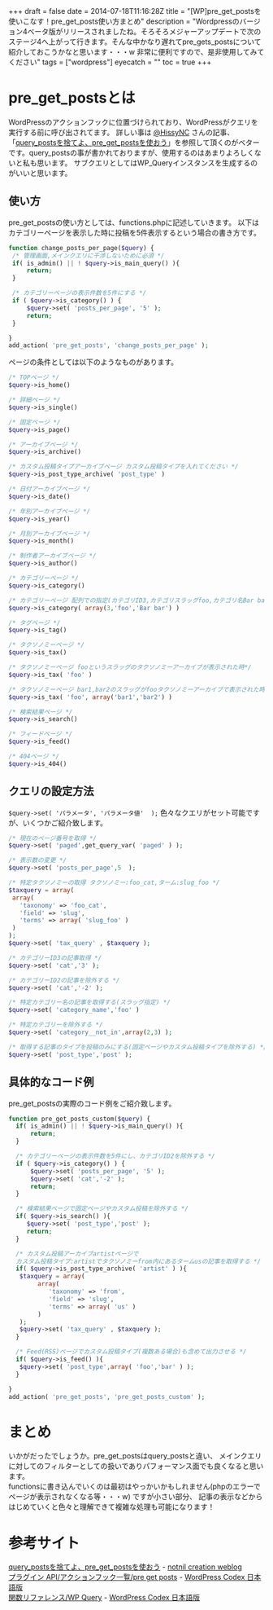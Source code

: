+++
draft = false
date = 2014-07-18T11:16:28Z
title = "[WP]pre_get_postsを使いこなす！pre_get_posts使い方まとめ"
description = "Wordpressのバージョン4ベータ版がリリースされましたね。そろそろメジャーアップデートで次のステージ4へ上がって行きます。そんな中かなり遅れてpre_gets_postsについて紹介しておこうかなと思います・・・w 非常に便利ですので、是非使用してみてください"
tags = ["wordpress"]
eyecatch = ""
toc = true
+++

# pre_get_postsとは
WordPressのアクションフックに位置づけられており、WordPressがクエリを実行する前に呼び出されてます。 詳しい事は [@HissyNC](https://twitter.com/HissyNC) さんの記事、「[query_postsを捨てよ、pre_get_postsを使おう](http://notnil-creative.com/blog/archives/1688)」を参照して頂くのがベターです。query_postsの事が書かれておりますが、使用するのはあまりよろしくないと私も思います。 サブクエリとしてはWP_Queryインスタンスを生成するのがいいと思います。

## 使い方
pre_get_postsの使い方としては、functions.phpに記述していきます。 以下はカテゴリーページを表示した時に投稿を5件表示するという場合の書き方です。

```php
function change_posts_per_page($query) {
 /* 管理画面,メインクエリに干渉しないために必須 */
 if( is_admin() || ! $query->is_main_query() ){
     return;
 }

 /* カテゴリーページの表示件数を5件にする */
 if ( $query->is_category() ) {
     $query->set( 'posts_per_page', '5' );
     return;
 }

}
add_action( 'pre_get_posts', 'change_posts_per_page' );
```
ページの条件としては以下のようなものがあります。

```php
/* TOPページ */
$query->is_home()

/* 詳細ページ */
$query->is_single()

/* 固定ページ */
$query->is_page()

/* アーカイブページ */
$query->is_archive()

/* カスタム投稿タイプアーカイブページ カスタム投稿タイプを入れてください */
$query->is_post_type_archive( 'post_type' )

/* 日付アーカイブページ */
$query->is_date()

/* 年別アーカイブページ */
$query->is_year()

/* 月別アーカイブページ */
$query->is_month()

/* 制作者アーカイブページ */
$query->is_author()

/* カテゴリーページ */
$query->is_category()

/* カテゴリーページ 配列での指定(カテゴリID3,カテゴリスラッグfoo,カテゴリ名Bar barのいずれか) */
$query->is_category( array(3,'foo','Bar bar') )

/* タグページ */
$query->is_tag()

/* タクソノミーページ */
$query->is_tax()

/* タクソノミーページ fooというスラッグのタクソノミーアーカイブが表示された時*/
$query->is_tax( 'foo' )

/* タクソノミーページ bar1,bar2のスラッグがfooタクソノミーアーカイブで表示された時 */
$query->is_tax( 'foo', array('bar1','bar2') )

/* 検索結果ページ */
$query->is_search()

/* フィードページ */
$query->is_feed()

/* 404ページ */
$query->is_404()
```

## クエリの設定方法
`$query->set( 'パラメータ', 'パラメータ値'  );` 色々なクエリがセット可能ですが、いくつかご紹介致します。

```php
/* 現在のページ番号を取得 */
$query->set( 'paged',get_query_var( 'paged' ) );

/* 表示数の変更 */
$query->set( 'posts_per_page',5  );

/* 特定タクソノミーの取得 タクソノミー:foo_cat,ターム:slug_foo */
$taxquery = array(
 array(
   'taxonomy' => 'foo_cat',
   'field' => 'slug',
   'terms' => array( 'slug_foo' )
 )
);
$query->set( 'tax_query' , $taxquery );

/* カテゴリーID3の記事取得 */
$query->set( 'cat','3' );

/* カテゴリーID2の記事を除外する */
$query->set( 'cat','-2' );

/* 特定カテゴリー名の記事を取得する(スラッグ指定) */
$query->set( 'category_name','foo' )

/* 特定カテゴリーを除外する */
$query->set( 'category__not_in',array(2,3) );

/* 取得する記事のタイプを投稿のみにする(固定ページやカスタム投稿タイプを除外する) */
$query->set( 'post_type','post' );
```

## 具体的なコード例
pre_get_postsの実際のコード例をご紹介致します。

```php
function pre_get_posts_custom($query) {
  if( is_admin() || ! $query->is_main_query() ){
      return;
  }

  /* カテゴリーページの表示件数を5件にし、カテゴリID2を除外する */
  if ( $query->is_category() ) {
      $query->set( 'posts_per_page', '5' );
      $query->set( 'cat','-2' );
      return;
  }

  /* 検索結果ページで固定ページやカスタム投稿を除外する */
  if( $query->is_search() ){
     $query->set( 'post_type','post' );
     return;
  }

  /* カスタム投稿アーカイブartistページで
  カスタム投稿タイプ:artistでタクソノミーfrom内にあるタームusの記事を取得する */
  if( $query->is_post_type_archive( 'artist' ) ){
   $taxquery = array(
        array(
           'taxonomy' => 'from',
           'field' => 'slug',
           'terms' => array( 'us' )
        )
   );
   $query->set( 'tax_query' , $taxquery );
  }

  /* Feed(RSS)ページでカスタム投稿タイプ(複数ある場合)も含めて出力させる */
  if( $query->is_feed() ){
   $query->set( 'post_type',array( 'foo','bar' ) );
  }

}
add_action( 'pre_get_posts', 'pre_get_posts_custom' );
```

# まとめ
いかがだったでしょうか。pre_get_postsはquery_postsと違い、
メインクエリに対してのフィルターとしての扱いでありパフォーマンス面でも良くなると思います。\
functionsに書き込んでいくのは最初はやっかいかもしれません(phpのエラーでページが表示されなくなる等・・・w) ですが小さい部分、
記事の表示などからはじめていくと色々と理解できて複雑な処理も可能になります！

# 参考サイト
[query_postsを捨てよ、pre_get_postsを使おう](http://notnil-creative.com/blog/archives/1688) - [notnil creation weblog](http://notnil-creative.com/blog/)\
[プラグイン API/アクションフック一覧/pre get posts](http://wpdocs.sourceforge.jp/%E3%83%97%E3%83%A9%E3%82%B0%E3%82%A4%E3%83%B3_API/%E3%82%A2%E3%82%AF%E3%82%B7%E3%83%A7%E3%83%B3%E3%83%95%E3%83%83%E3%82%AF%E4%B8%80%E8%A6%A7/pre_get_posts) - [WordPress Codex 日本語版](http://wpdocs.sourceforge.jp/Main_Page)\
[関数リファレンス/WP Query](http://wpdocs.sourceforge.jp/%E9%96%A2%E6%95%B0%E3%83%AA%E3%83%95%E3%82%A1%E3%83%AC%E3%83%B3%E3%82%B9/WP_Query) - [WordPress Codex 日本語版](http://wpdocs.sourceforge.jp/Main_Page)
